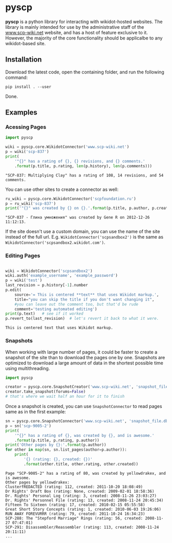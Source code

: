 # pyscp

**pyscp** is a python library for interacting with wikidot-hosted websites. The library is mainly intended for use by the administrative staff of the www.scp-wiki.net website, and has a host of feature exclusive to it. However, the majority of the core functionality should be applicalbe to any wikidot-based site.

## Installation

Download the latest code, open the containing folder, and run the following command:
```
pip install . --user
```
Done.

## Examples

### Acessing Pages

```python
import pyscp

wiki = pyscp.core.WikidotConnector('www.scp-wiki.net')
p = wiki('scp-837')
print(
    '"{}" has a rating of {}, {} revisions, and {} comments.'
    .format(p.title, p.rating, len(p.history), len(p.comments)))
```
```
"SCP-837: Multiplying Clay" has a rating of 108, 14 revisions, and 54 comments.
```

You can use other sites to create a connector as well:

```python
ru_wiki = pyscp.core.WikidotConnector('scpfoundation.ru')
p = ru_wiki('scp-837')
print('"{}" was created by {} on {}.'.format(p.title, p.author, p.created))
```
```
"SCP-837 - Глина умножения" was created by Gene R on 2012-12-26 11:12:13.
```

If the site doesn't use a custom domain, you can use the name of the site instead of the full url. E.g. `WikidotConnector('scpsandbox2')` is the same as `WikidotConnector('scpsandbox2.wikidot.com')`.

### Editing Pages

```python

wiki = WikidotConnector('scpsandbox2')
wiki.auth('example_username', 'example_password')
p = wiki('test')
last_revision = p.history[-1].number
p.edit(
    source='= This is centered **text** that uses Wikidot markup.',
    title="you can skip the title if you don't want changing it",
    #you can leave out the comment too, but that'd be rude
    comment='testing automated editing')
print(p.text)   # see if it worked
p.revert_to(last_revision)  # let's revert it back to what it were.
```
```
This is centered text that uses Wikidot markup.
```


### Snapshots

When working with large number of pages, it could be faster to create a snapshot of the site than to download the pages one by one. Snapshots are optimized to download a large amount of data in the shortest possible time using multithreading.

```python
import pyscp

creator = pyscp.core.SnapshotCreator('www.scp-wiki.net', 'snapshot_file.db')
creator.take_snapshot(forums=False)
# that's where we wait half an hour for it to finish
```

Once a snapshot is created, you can use `SnapshotConnector` to read pages same as in the first example:

```python
sn = pyscp.core.SnapshotConnector('www.scp-wiki.net', 'snapshot_file.db')
p = sn('scp-9005-2')
print(
    '"{}" has a rating of {}, was created by {}, and is awesome.'
    .format(p.title, p.rating, p.author))
print('Other pages by {}:'.format(p.author))
for other in map(sn, sn.list_pages(author=p.author)):
    print(
        '{} (rating: {}, created: {})'
        .format(other.title, other.rating, other.created))
```
```
Page "SCP-9005-2" has a rating of 80, was created by yellowdrakex, and is awesome.
Other pages by yellowdrakex:
ClusterfREDACTED (rating: 112, created: 2011-10-20 18:08:49)
Dr Rights' Draft Box (rating: None, created: 2009-02-01 18:58:36)
Dr. Rights' Personal Log (rating: 3, created: 2008-11-26 23:03:27)
Dr. Rights' Personnel File (rating: 13, created: 2008-11-24 20:45:34)
Fifteen To Sixteen (rating: 17, created: 2010-02-15 05:55:58)
Great Short Story Concepts (rating: 1, created: 2010-06-03 19:26:06)
RUN AWAY FOREVURRR (rating: 79, created: 2011-10-24 16:34:23)
SCP-288: The "Stepford Marriage" Rings (rating: 56, created: 2008-11-27 07:47:01)
SCP-291: Disassembler/Reassembler (rating: 113, created: 2008-11-24 20:11:11)
...
```
